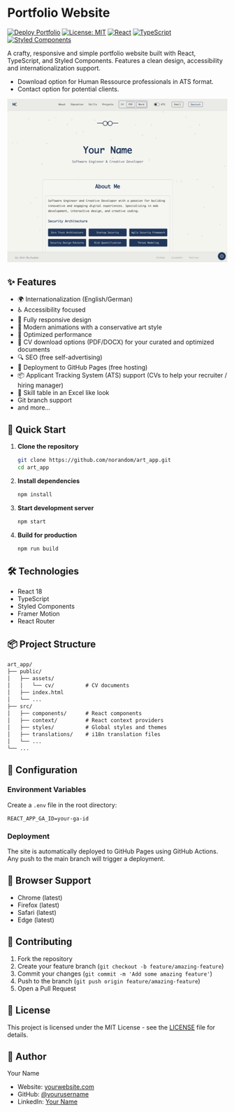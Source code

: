 # Portfolio Website

[![Deploy Portfolio](https://github.com/norandom/art_app/actions/workflows/deploy.yml/badge.svg)](https://github.com/norandom/art_app/actions/workflows/deploy.yml)
[![License: MIT](https://img.shields.io/badge/License-MIT-yellow.svg)](https://opensource.org/licenses/MIT)
[![React](https://img.shields.io/badge/React-18.2.0-blue.svg)](https://reactjs.org/)
[![TypeScript](https://img.shields.io/badge/TypeScript-4.9.5-blue.svg)](https://www.typescriptlang.org/)
[![Styled Components](https://img.shields.io/badge/Styled_Components-6.0.7-pink.svg)](https://styled-components.com/)

A crafty, responsive and simple portfolio website built with React, TypeScript, and Styled Components. Features a clean design, accessibility and internationalization support.

* Download option for Human Ressource professionals in ATS format.
* Contact option for potential clients.

![Portfolio Screenshot](screenshots/screenshot.png)

## ✨ Features

- 🌍 Internationalization (English/German)
- ♿ Accessibility focused 
- 📱 Fully responsive design 
- 🎨 Modern animations with a conservative art style
- 🚀 Optimized performance 
- 📄 CV download options (PDF/DOCX) for your curated and optimized documents
- 🔍 SEO (free self-advertising)
- 🚀 Deployment to GitHub Pages (free hosting)
- 📦 Applicant Tracking System (ATS) support (CVs to help your recruiter / hiring manager)
- 📝 Skill table in an Excel like look
- Git branch support
- and more...


## 🚀 Quick Start

1. **Clone the repository**
   ```bash
   git clone https://github.com/norandom/art_app.git
   cd art_app
   ```

2. **Install dependencies**
   ```bash
   npm install
   ```

3. **Start development server**
   ```bash
   npm start
   ```

4. **Build for production**
   ```bash
   npm run build
   ```

## 🛠️ Technologies

- React 18
- TypeScript
- Styled Components
- Framer Motion
- React Router

## 📦 Project Structure

```
art_app/
├── public/
│   ├── assets/
│   │   └── cv/          # CV documents
│   ├── index.html
│   └── ...
├── src/
│   ├── components/      # React components
│   ├── context/         # React context providers
│   ├── styles/          # Global styles and themes
│   ├── translations/    # i18n translation files
│   └── ...
└── ...
```

## 🔧 Configuration

### Environment Variables

Create a `.env` file in the root directory:

```env
REACT_APP_GA_ID=your-ga-id
```

### Deployment

The site is automatically deployed to GitHub Pages using GitHub Actions. Any push to the main branch will trigger a deployment.

## 📱 Browser Support

- Chrome (latest)
- Firefox (latest)
- Safari (latest)
- Edge (latest)

## 🤝 Contributing

1. Fork the repository
2. Create your feature branch (`git checkout -b feature/amazing-feature`)
3. Commit your changes (`git commit -m 'Add some amazing feature'`)
4. Push to the branch (`git push origin feature/amazing-feature`)
5. Open a Pull Request

## 📝 License

This project is licensed under the MIT License - see the [LICENSE](LICENSE) file for details.

## 👤 Author

Your Name
- Website: [yourwebsite.com](https://yourwebsite.com)
- GitHub: [@yourusername](https://github.com/yourusername)
- LinkedIn: [Your Name](https://linkedin.com/in/yourprofile)
